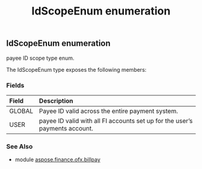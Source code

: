 ﻿---
title: IdScopeEnum enumeration
second_title: Aspose.Finance for Python via .NET API References
description: 
type: docs
weight: 540
url: /python-net/aspose.finance.ofx.billpay/idscopeenum/
is_root: false
---

## IdScopeEnum enumeration

payee ID scope type enum.



The IdScopeEnum type exposes the following members:

### Fields
| Field | Description |
| :- | :- |
| GLOBAL | Payee ID valid across the entire payment system. |
| USER | payee ID valid with all FI accounts set up for the user’s payments account. |


### See Also

* module [aspose.finance.ofx.billpay](../)
